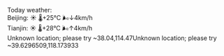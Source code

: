 Today weather:  
Beijing: ☀️   🌡️+25°C 🌬️↓4km/h  
Tianjin: ☀️   🌡️+28°C 🌬️↑4km/h  
Unknown location; please try ~38.04,114.47Unknown location; please try ~39.6296509,118.173933  

